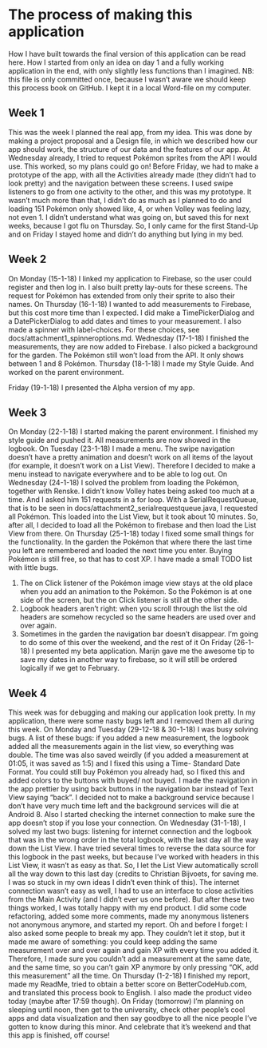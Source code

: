 # The process of making this application
How I have built towards the final version of this application can be read here. How I started from only an idea on day 1 and a fully working application in the end, with only slightly less functions than I imagined. 
NB: this file is only committed once, because I wasn’t aware we should keep this process book on GitHub. I kept it in a local Word-file on my computer.
## Week 1
This was the week I planned the real app, from my idea. This was done by making a project proposal and a Design file, in which we described how our app should work, the structure of our data and the features of our app. 
At Wednesday already, I tried to request Pokémon sprites from the API I would use. This worked, so my plans could go on! Before Friday, we had to make a prototype of the app, with all the Activities already made (they didn’t had to look pretty) and the navigation between these screens. I used swipe listeners to go from one activity to the other, and this was my prototype. 
It wasn’t much more than that, I didn’t do as much as I planned to do and loading 151 Pokémon only showed like, 4, or when Volley was feeling lazy, not even 1. I didn’t understand what was going on, but saved this for next weeks, because I got flu on Thursday. So, I only came for the first Stand-Up and on Friday I stayed home and didn’t do anything but lying in my bed.

## Week 2
On Monday (15-1-18) I linked my application to Firebase, so the user could register and then log in. I also built pretty lay-outs for these screens. The request for Pokémon has extended from only their sprite to also their names. 
On Thursday (16-1-18) I wanted to add measurements to Firebase, but this cost more time than I expected. I did make a TimePickerDialog and a DatePickerDialog to add dates and times to your measurement. I also made a spinner with label-choices. For these choices, see docs/attachment1_spinneroptions.md.
Wednesday (17-1-18) I finished the measurements, they are now added to Firebase. I also picked a background for the garden. The Pokémon still won’t load from the API. It only shows between 1 and 8 Pokémon.
Thursday (18-1-18) I made my Style Guide.  And worked on the parent environment.

Friday (19-1-18) I presented the Alpha version of my app. 

## Week 3
On Monday (22-1-18) I started making the parent environment. I finished my style guide and pushed it. All measurements are now showed in the logbook.
On Tuesday (23-1-18) I made a menu. The swipe navigation doesn’t have a pretty animation and doesn’t work on all items of the layout (for example, it doesn’t work on a List View). Therefore I decided to make a menu instead to navigate everywhere and to be able to log out.
On Wednesday (24-1-18) I solved the problem from loading the Pokémon, together with Renske. I didn’t know Volley hates being asked too much at a time. And I asked him 151 requests in a for loop. With a SerialRequestQueue, that is to be seen in docs/attachment2_serialrequestqueue.java, I requested all Pokémon. This loaded into the List View, but it took about 10 minutes. So, after all, I decided to load all the Pokémon to firebase and then load the List View from there.
On Thursday (25-1-18) today I fixed some small things for the functionality. In the garden the Pokémon that where there the last time you left are remembered and loaded the next time you enter. Buying Pokémon is still free, so that has to cost XP. I have made a small TODO list with little bugs.
1.	The on Click listener of the Pokémon image view stays at the old place when you add an animation to the Pokémon. So the Pokémon is at one side of the screen, but the on Click listener is still at the other side.
1.	Logbook headers aren’t right: when you scroll through the list the old headers are somehow recycled so the same headers are used over and over again.
1.	Sometimes in the garden the navigation bar doesn’t disappear. 
I’m going to do some of this over the weekend, and the rest of it 
On Friday (26-1-18) I presented my beta application. Marijn gave me the awesome tip to save my dates in another way to firebase, so it will still be ordered logically if we get to February.

## Week 4
This week was for debugging and making our application look pretty. In my application, there were some nasty bugs left and I removed them all during this week. 
On Monday and Tuesday (29-12-18 & 30-1-18) I was busy solving bugs. A list of these bugs: if you added a new measurement, the logbook added all the measurements again in the list view, so everything was double. The time was also saved weirdly (if you added a measurement at 01:05, it was saved as 1:5) and I fixed this using a Time- Standard Date Format. You could still buy Pokémon you already had, so I fixed this and added colors to the buttons with buyed/ not buyed. I made the navigation in the app prettier by using back buttons in the navigation bar instead of Text View saying “back”. I decided not to make a background service because I don’t have very much time left and the background services will die at Android 8. Also I started checking the internet connection to make sure the app doesn’t stop if you lose your connection.
On Wednesday (31-1-18), I solved my last two bugs: listening for internet connection and the logbook that was in the wrong order in the total logbook, with the last day all the way down the List View. I have tried several times to reverse the data source for this logbook in the past weeks, but because I’ve worked with headers in this List View, it wasn’t as easy as that. So, I let the List View automatically scroll all the way down to this last day (credits to Christian Bijvoets, for saving me. I was so stuck in my own ideas I didn’t even think of this). The internet connection wasn’t easy as well, I had to use an interface to close activities from the Main Activity (and I didn’t ever us one before). But after these two things worked, I was totally happy with my end product. I did some code refactoring, added some more comments, made my anonymous listeners not anonymous anymore, and started my report. 
Oh and before I forget: I also asked some people to break my app. They couldn’t let it stop, but it made me aware of something: you could keep adding the same measurement over and over again and gain XP with every time you added it. Therefore, I made sure you couldn’t add a measurement at the same date, and the same time, so you can’t gain XP anymore by only pressing “OK, add this measurement” all the time.
On Thursday (1-2-18) I finished my report, made my ReadMe, tried to obtain a better score on BetterCodeHub.com, and translated this process book to English. I also made the product video today (maybe after 17:59 though).
On Friday (tomorrow) I’m planning on sleeping until noon, then get to the university, check other people’s cool apps and data visualization and then say goodbye to all the nice people I’ve gotten to know during this minor. And celebrate that it’s weekend and that this app is finished, off course!
